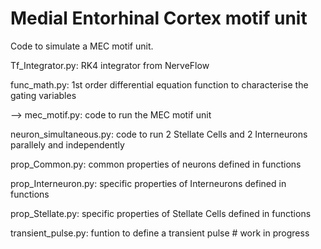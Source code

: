# Medial Entorhinal Cortex motif unit

Code to simulate a MEC motif unit.

Tf_Integrator.py:	RK4 integrator from NerveFlow

func_math.py:	1st order differential equation function to characterise the gating variables


--> mec_motif.py: code to run the MEC motif unit


neuron_simultaneous.py:	code to run 2 Stellate Cells and 2 Interneurons parallely and independently


prop_Common.py: common properties of neurons defined in functions

prop_Interneuron.py:	specific properties of Interneurons defined in functions

prop_Stellate.py:	specific properties of Stellate Cells defined in functions


transient_pulse.py: funtion to define a transient pulse  # work in progress
